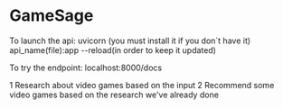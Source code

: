# GameSage

To launch the api:
uvicorn (you must install it if you don`t have it) api_name(file):app --reload(in order to keep it updated)

To try the endpoint:
localhost:8000/docs

1 Research about video games based on the input
2 Recommend some video games based on the research we've already done

